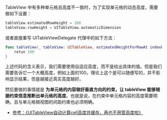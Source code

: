 TableView 中有多种单元格且高度不一致时，为了实现单元格的动态高度，需要做如下设置：

```swift
tableView.estimatedRowHeight = 100
tableView.rowHeight = UITableView.automaticDimension
```

或者直接重写 UITableViewDelegate 代理中的如下方法：

```swift
func tableView(_ tableView: UITableView, estimatedHeightForRowAt indexPath: IndexPath) -> CGFloat {
    retun 100
}
```

上述代码的含义表示，我们需要使用自适应高度，而不是给出具体的值。但是我们需要告诉它一个大概高度，例如上面的100，理论上这个是可以随便写的，并不影响显示结果，但是越接近真实高度越好。

然后要做的事情就是 **为单元格的内容做好垂直方向的约束，让 tableView 能够根据约束信息推断出单元格的高度**。也就是说，在约束中单元格内容的高度需要明确，且与单元格根视图的间距约束也必须明确。

* [参考：《UITableView自动计算cell高度并缓存，再也不用管高度啦》](https://www.jianshu.com/p/64f0e1557562)

